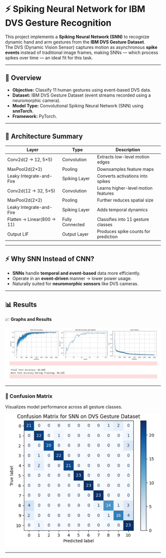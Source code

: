 # ⚡ Spiking Neural Network for IBM DVS Gesture Recognition

This project implements a **Spiking Neural Network (SNN)** to recognize dynamic hand and arm gestures from the **IBM DVS Gesture Dataset**.  
The DVS (Dynamic Vision Sensor) captures motion as asynchronous **spike events** instead of traditional image frames, making SNNs — which process spikes over time — an ideal fit for this task.

---

## 🧠 Overview

- **Objective:** Classify 11 human gestures using event-based DVS data.
- **Dataset:** IBM DVS Gesture Dataset (event streams recorded using a neuromorphic camera).
- **Model Type:** Convolutional Spiking Neural Network (SNN) using **snnTorch**.
- **Framework:** PyTorch.

---

## 🧩 Architecture Summary

| Layer | Type | Description |
|-------|------|-------------|
| Conv2d(2 → 12, 5×5) | Convolution | Extracts low-level motion edges |
| MaxPool2d(2×2) | Pooling | Downsamples feature maps |
| Leaky Integrate-and-Fire | Spiking Layer | Converts activations into spikes |
| Conv2d(12 → 32, 5×5) | Convolution | Learns higher-level motion features |
| MaxPool2d(2×2) | Pooling | Further reduces spatial size |
| Leaky Integrate-and-Fire | Spiking Layer | Adds temporal dynamics |
| Flatten → Linear(800 → 11) | Fully Connected | Classifies into 11 gesture classes |
| Output LIF | Output Layer | Produces spike counts for prediction |

---

## ⚡ Why SNN Instead of CNN?

- **SNNs** handle **temporal and event-based** data more efficiently.
- Operate in an **event-driven** manner → lower power usage.
- Naturally suited for **neuromorphic sensors** like DVS cameras.

---

## 📊 Results

📈 **Graphs and Results**
  
![Accuracy Graph](1.jpg)

---

### 🔹 Confusion Matrix

Visualizes model performance across all gesture classes.

![Confusion Matrix](2.jpg)

---


